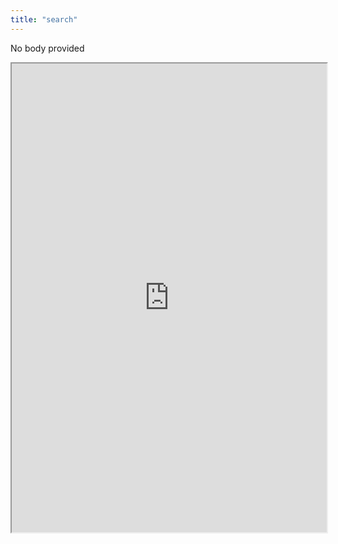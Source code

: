 ```yaml
---
title: "search"
---
```


No body provided
<iframe height="750" width="100%" src="https://ewelton.github.io/ktest/wiki.html#search"></iframe>
